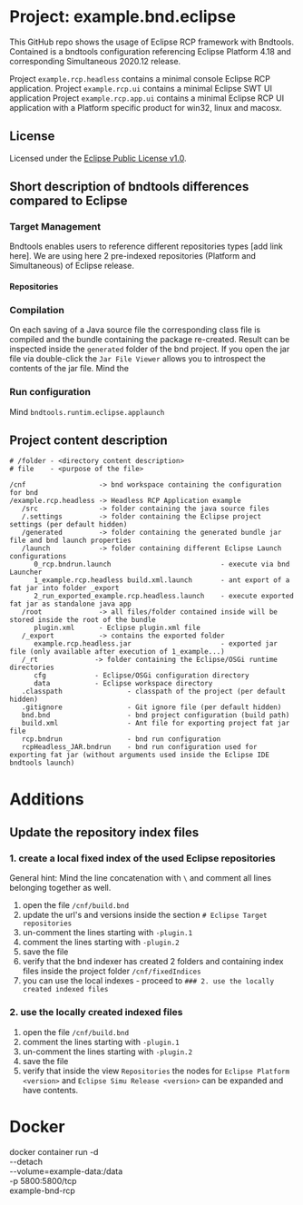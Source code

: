 # Project: example.bnd.eclipse
This GitHub repo shows the usage of Eclipse RCP framework with Bndtools.
Contained is a bndtools configuration referencing Eclipse Platform 4.18 and corresponding Simultaneous 2020.12 release.

Project `example.rcp.headless` contains a minimal console Eclipse RCP application.
Project `example.rcp.ui` contains a minimal Eclipse SWT UI application
Project `example.rcp.app.ui` contains a minimal Eclipse RCP UI application with a Platform specific product for win32, linux and macosx.


## License
Licensed under the [Eclipse Public License v1.0](http://www.eclipse.org/legal/epl-v10.html).

## Short description of bndtools differences compared to Eclipse

### Target Management

Bndtools enables users to reference different repositories types [add link here].
We are using here 2 pre-indexed repositories (Platform and Simultaneous) of Eclipse release. 

#### Repositories


### Compilation
On each saving of a Java source file the corresponding class file is compiled and the bundle containing the package re-created. Result can be inspected inside the `generated` folder of the bnd project. If you open the jar file via double-click the `Jar File Viewer` allows you to introspect the contents of the jar file. Mind the 


### Run configuration
Mind `bndtools.runtim.eclipse.applaunch`



## Project content description

```
# /folder - <directory content description>
# file    - <purpose of the file>
 
/cnf                  -> bnd workspace containing the configuration for bnd	
/example.rcp.headless -> Headless RCP Application example
   /src               -> folder containing the java source files
   /.settings         -> folder containing the Eclipse project settings (per default hidden)
   /generated         -> folder containing the generated bundle jar file and bnd launch properties
   /launch            -> folder containing different Eclipse Launch configurations
      0_rcp.bndrun.launch                           - execute via bnd Launcher
      1_example.rcp.headless build.xml.launch       - ant export of a fat jar into folder _export
      2_run_exported_example.rcp.headless.launch    - execute exported fat jar as standalone java app
   /root              -> all files/folder contained inside will be stored inside the root of the bundle
      plugin.xml      - Eclipse plugin.xml file
   /_export           -> contains the exported folder
      example.rcp.headless.jar                      - exported jar file (only available after execution of 1_example...)
   /_rt              -> folder containing the Eclipse/OSGi runtime directories
      cfg            - Eclipse/OSGi configuration directory
      data           - Eclipse workspace directory
   .classpath                - classpath of the project (per default hidden)
   .gitignore                - Git ignore file (per default hidden)
   bnd.bnd                   - bnd project configuration (build path)
   build.xml                 - Ant file for exporting project fat jar file
   rcp.bndrun                - bnd run configuration
   rcpHeadless_JAR.bndrun    - bnd run configuration used for exporting fat jar (without arguments used inside the Eclipse IDE bndtools launch)
```

# Additions

## Update the repository index files

### 1. create a local fixed index of the used Eclipse repositories

General hint: Mind the line concatenation with `\` and comment all lines belonging together as well.

1. open the file `/cnf/build.bnd`
2. update the url's and versions inside the section `# Eclipse Target repositories`
3. un-comment the lines starting with `-plugin.1`
4. comment the lines starting with `-plugin.2`
5. save the file
6. verify that the bnd indexer has created 2 folders and containing index files inside the project folder `/cnf/fixedIndices`
7. you can use the local indexes - proceed to `### 2. use the locally created indexed files`

### 2. use the locally created indexed files

1. open the file `/cnf/build.bnd`
2. comment the lines starting with `-plugin.1`
3. un-comment the lines starting with `-plugin.2`
4. save the file
5. verify that inside the view `Repositories` the nodes for `Eclipse Platform <version>` and `Eclipse Simu Release <version>` can be expanded and have contents.


# Docker

docker container run -d \
  --detach \
  --volume=example-data:/data \
  -p 5800:5800/tcp \
  example-bnd-rcp
